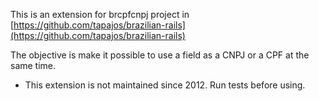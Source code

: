 This is an extension for brcpfcnpj project in [https://github.com/tapajos/brazilian-rails](https://github.com/tapajos/brazilian-rails)

The objective is make it possible to use a field as a CNPJ or a CPF at the same time.

* This extension is not maintained since 2012. Run tests before using.